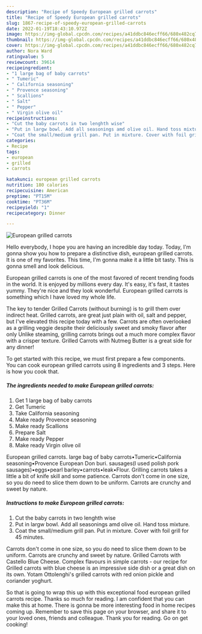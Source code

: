 ```yaml
---
description: "Recipe of Speedy European grilled carrots"
title: "Recipe of Speedy European grilled carrots"
slug: 1867-recipe-of-speedy-european-grilled-carrots
date: 2022-01-19T18:43:10.972Z
image: https://img-global.cpcdn.com/recipes/a41ddbc846ecff66/680x482cq70/european-grilled-carrots-recipe-main-photo.jpg
thumbnail: https://img-global.cpcdn.com/recipes/a41ddbc846ecff66/680x482cq70/european-grilled-carrots-recipe-main-photo.jpg
cover: https://img-global.cpcdn.com/recipes/a41ddbc846ecff66/680x482cq70/european-grilled-carrots-recipe-main-photo.jpg
author: Nora Ward
ratingvalue: 5
reviewcount: 39614
recipeingredient:
- "1 large bag of baby carrots"
- " Tumeric"
- " California seasoning"
- " Provence seasoning"
- " Scallions"
- " Salt"
- " Pepper"
- " Virgin olive oil"
recipeinstructions:
- "Cut the baby carrots in two lenghth wise"
- "Put in largw bowl. Add all seasonings amd olive oil. Hand toss mixture."
- "Coat the small/medium grill pan. Put in mixture. Cover with foil grill for 45 minutes."
categories:
- Recipe
tags:
- european
- grilled
- carrots

katakunci: european grilled carrots 
nutrition: 180 calories
recipecuisine: American
preptime: "PT15M"
cooktime: "PT36M"
recipeyield: "1"
recipecategory: Dinner

---
```



![European grilled carrots](https://img-global.cpcdn.com/recipes/a41ddbc846ecff66/680x482cq70/european-grilled-carrots-recipe-main-photo.jpg)

Hello everybody, I hope you are having an incredible day today. Today, I'm gonna show you how to prepare a distinctive dish, european grilled carrots. It is one of my favorites. This time, I'm gonna make it a little bit tasty. This is gonna smell and look delicious.

European grilled carrots is one of the most favored of recent trending foods in the world. It is enjoyed by millions every day. It's easy, it's fast, it tastes yummy. They're nice and they look wonderful. European grilled carrots is something which I have loved my whole life.

The key to tender Grilled Carrots (without burning) is to grill them over indirect heat. Grilled carrots, are great just plain with oil, salt and pepper, but I&#39;ve elevated this recipe today with a few. Carrots are often overlooked as a grilling veggie despite their deliciously sweet and smoky flavor after only Unlike steaming, grilling carrots brings out a much more complex flavor with a crisper texture. Grilled Carrots with Nutmeg Butter is a great side for any dinner!


To get started with this recipe, we must first prepare a few components. You can cook european grilled carrots using 8 ingredients and 3 steps. Here is how you cook that.

<!--inarticleads1-->

##### The ingredients needed to make European grilled carrots:

1. Get 1 large bag of baby carrots
1. Get  Tumeric
1. Take  California seasoning
1. Make ready  Provence seasoning
1. Make ready  Scallions
1. Prepare  Salt
1. Make ready  Pepper
1. Make ready  Virgin olive oil


European grilled carrots. large bag of baby carrots•Tumeric•California seasoning•Provence European Don buri. sausages(I used polish pork sausages)•eggs•pearl barley•carrots•leak•Flour. Grilling carrots takes a little a bit of knife skill and some patience. Carrots don&#39;t come in one size, so you do need to slice them down to be uniform. Carrots are crunchy and sweet by nature. 

<!--inarticleads2-->

##### Instructions to make European grilled carrots:

1. Cut the baby carrots in two lenghth wise
1. Put in largw bowl. Add all seasonings amd olive oil. Hand toss mixture.
1. Coat the small/medium grill pan. Put in mixture. Cover with foil grill for 45 minutes.


Carrots don&#39;t come in one size, so you do need to slice them down to be uniform. Carrots are crunchy and sweet by nature. Grilled Carrots with Castello Blue Cheese. Complex flavours in simple carrots - our recipe for Grilled carrots with blue cheese is an impressive side dish or a great dish on its own. Yotam Ottolenghi&#39;s grilled carrots with red onion pickle and coriander yoghurt. 

So that is going to wrap this up with this exceptional food european grilled carrots recipe. Thanks so much for reading. I am confident that you can make this at home. There is gonna be more interesting food in home recipes coming up. Remember to save this page on your browser, and share it to your loved ones, friends and colleague. Thank you for reading. Go on get cooking!
